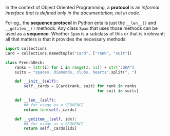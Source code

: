 
In the context of Object Oriented Programming, 
a **protocol** is an _informal interface that is defined only in the documentation, not in code_.

For eg., the **sequence protocol** in Python entails just the `__len__()` and `__getitem__()` methods.
Any class `Spam` that uses those methods can be used as a **sequence**.
Whether `Spam` is a subclass of this or that is irrelevant; 
all that matters is that it provides the necessary methods

```python
import collections
Card = collections.namedtuple("Card", ["rank", "suit"])

class FrenchDeck:
    ranks = [str(i) for i in range(2, 11)] + str("JQKA")
    suits = "spades, diamonds, clubs, hearts".split(", ")

    def __init__(self):
        self._cards = [Card(rank, suit) for rank in ranks
                                        for suit in suits]

    def __len__(self):
        ## for usage as a SEQUENCE
        return len(self._cards)

    def __getitem__(self, idx):
        ## for usage as a SEQUENCE
        return self._cards[idx]
```

